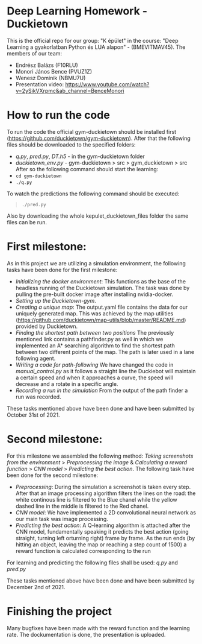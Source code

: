 # Deep Learning Homework - Duckietown
This is the official repo for our group: "K épület" in the course: "Deep Learning a gyakorlatban Python és LUA alapon" - (BMEVITMAV45). The members of our team:
- Endrész Balázs (F10RLU)
- Monori János Bence (PVUZ1Z)
- Wenesz Dominik (NBMU7U)
- Presentation video: https://www.youtube.com/watch?v=2ySikVXrpmc&ab_channel=BenceMonori

# How to run the code
To run the code the official gym-duckietown should be installed first (https://github.com/duckietown/gym-duckietown). After that the following files should be downloaded to the specified folders:
- *q.py*, *pred.py*, *DT.h5* - in the gym-duckietown folder
- *duckietown_env.py* - gym-duckietown > src > gym_duckietown > src
After so the following command should start the learning:
- `cd gym-duckietown`
- `./q.py`

To watch the predictions the following command should be executed:
> `./pred.py`

Also by downloading the whole kepulet_duckietown_files folder the same files can  be run.

# First milestone:
As in this project we are utilizing a simulation environment, the following tasks have been done for the first milestone:
- *Initializing the docker environment*: This functions as the base of the headless running of the Duckietown simulation. The task was done by pulling the pre-built docker image after installing nvidia-docker.
- *Setting up the Duckietown-gym*. 
- *Creating a unique map*: The output.yaml file contains the data for our uniquely generated map. This was achieved by the map utilities (https://github.com/duckietown/map-utils/blob/master/README.md) provided by Duckietown.
- *Finding the shortest path between two positions* The previously mentioned link contains a pathfinder.py as well in which we implemented an A* searching algorithm to find the shortest path between two different points of the map. The path is later used in a lane following agent.
- *Writing a code for path-following* We have changed the code in *manual_control.py* as it follows a straight line the Duckiebot will maintain a certain speed and when it approaches a curve, the speed will decrease and a rotate in a specific angle.
- *Recording a run in the simulation* From the output of the path finder a run was recorded. 

These tasks mentioned above have been done and have been submitted by October 31st of 2021.

# Second milestone:
For this milestone we assembled the following method: *Taking screenshots from the environment* > *Preprocessing the image* & *Calculating a reward function* > *CNN model* > *Predicting the best action*. The following task have been done for the second milestone:
- *Preprocessing*: During the simulation a screenshot is taken every step. After that an image processing algorithm filters the lines on the road: the white continous line is filtered to the Blue chanel while the yellow dashed line in the middle is filtered to the Red chanel.
- *CNN model*: We have implemented a 2D convolutional neural network as our main task was image processing. 
- *Predicting the best action*: A Q-learning algorithm is attached after the CNN model, fundamentally speaking it predicts the best action (going straight, turning left orturning right) frame by frame. As the run ends (by hitting an object, leaving the map or reaching a step count of 1500) a reward function is calculated corresponding to the run

For learning and predicting the following files shall be used: *q.py* and *pred.py*

 These tasks mentioned above have been done and have been submitted by December 2nd of 2021.

# Finishing the project
Many bugfixes have been made with the reward function and the learning rate. The dockumentation is done, the presentation is uploaded.
